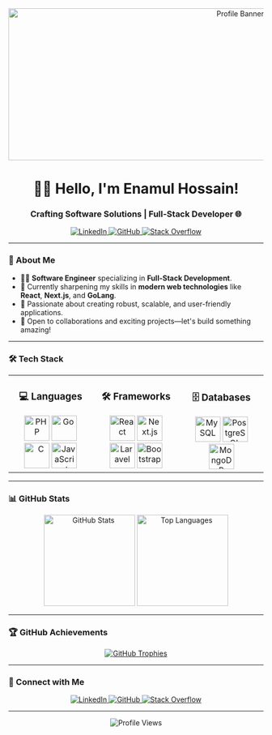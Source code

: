 <div align="center">
  <img src="https://repository-images.githubusercontent.com/588181932/e36ec678-7984-4cdd-8e4c-a3932772ff8e" height="300" width="900" alt="Profile Banner"/>
</div>

<h1 align="center">👨‍💻 Hello, I'm Enamul Hossain!</h1>
<h3 align="center">Crafting Software Solutions | Full-Stack Developer 🌐</h3>

<p align="center">
  <a href="https://linkedin.com/in/enamulhossain79" target="_blank">
    <img src="https://img.shields.io/badge/LinkedIn-%231E77B5.svg?style=for-the-badge&logo=linkedin&logoColor=white" alt="LinkedIn"/>
  </a>
  <a href="https://github.com/EnamulHossain" target="_blank">
    <img src="https://img.shields.io/badge/GitHub-%2324292e.svg?style=for-the-badge&logo=github&logoColor=white" alt="GitHub"/>
  </a>
  <a href="https://stackoverflow.com/users/20836557" target="_blank">
    <img src="https://img.shields.io/badge/StackOverflow-%23F28032.svg?style=for-the-badge&logo=stackoverflow&logoColor=white" alt="Stack Overflow"/>
  </a>
</p>

---

### 🚀 About Me  

- 🧑‍💻 **Software Engineer** specializing in **Full-Stack Development**.
- 🌱 Currently sharpening my skills in **modern web technologies** like **React**, **Next.js**, and **GoLang**.  
- 🎯 Passionate about creating robust, scalable, and user-friendly applications.  
- 🤝 Open to collaborations and exciting projects—let's build something amazing!  

---

### 🛠️ Tech Stack  

<table>
<tr>
<td align="center" width="33%">
<h3>💻 Languages</h3>
<img src="https://profilinator.rishav.dev/skills-assets/php-original.svg" height="50" alt="PHP"/>
<img src="https://profilinator.rishav.dev/skills-assets/go-original.svg" height="50" alt="Go"/>
<img src="https://profilinator.rishav.dev/skills-assets/c-original.svg" height="50" alt="C"/>
<img src="https://profilinator.rishav.dev/skills-assets/javascript-original.svg" height="50" alt="JavaScript"/>
<!-- <img src="https://profilinator.rishav.dev/skills-assets/typescript-original.svg" height="50" alt="TypeScript"/> -->
</td>

<td align="center" width="34%">
<h3>🛠 Frameworks</h3>
<img src="https://profilinator.rishav.dev/skills-assets/react-original-wordmark.svg" height="50" alt="React"/>
<!-- <img src="https://profilinator.rishav.dev/skills-assets/vuejs-original-wordmark.svg" height="50" alt="Vue.js"/> -->
<img src="https://logowik.com/content/uploads/images/nextjs2106.logowik.com.webp" height="50" alt="Next.js"/>
<img src="https://profilinator.rishav.dev/skills-assets/laravel-plain-wordmark.svg" height="50" alt="Laravel"/>
<img src="https://profilinator.rishav.dev/skills-assets/bootstrap-plain.svg" height="50" alt="Bootstrap"/>
</td>

<td align="center" width="33%">
<h3>🗄 Databases</h3>
<img src="https://profilinator.rishav.dev/skills-assets/mysql-original-wordmark.svg" height="50" alt="MySQL"/>
<img src="https://profilinator.rishav.dev/skills-assets/postgresql-original-wordmark.svg" height="50" alt="PostgreSQL"/>
<img src="https://profilinator.rishav.dev/skills-assets/mongodb-original-wordmark.svg" height="50" alt="MongoDB"/>
<!-- <img src="https://profilinator.rishav.dev/skills-assets/firebase.png" height="50" alt="Firebase"/> -->
</td>
</tr>
</table>

---

### 📊 GitHub Stats  

<div align="center">
  <img src="https://github-readme-stats.vercel.app/api?username=enamulhossain&show_icons=true&theme=tokyonight" height="180" alt="GitHub Stats"/>
  <img src="https://github-readme-stats.vercel.app/api/top-langs/?username=enamulhossain&layout=compact&theme=tokyonight" height="180" alt="Top Languages"/>
</div>

---

### 🏆 GitHub Achievements  

<div align="center">
  <a href="https://github.com/ryo-ma/github-profile-trophy">
    <img src="https://github-profile-trophy.vercel.app/?username=enamulhossain&theme=onestar&row=1" alt="GitHub Trophies"/>
  </a>
</div>

---

### 🤝 Connect with Me  

<div align="center">
  <a href="https://linkedin.com/in/enamulhossain79" target="_blank">
    <img src="https://img.shields.io/badge/LinkedIn-%231E77B5.svg?style=for-the-badge&logo=linkedin&logoColor=white" alt="LinkedIn"/>
  </a>
  <a href="https://github.com/EnamulHossain" target="_blank">
    <img src="https://img.shields.io/badge/GitHub-%2324292e.svg?style=for-the-badge&logo=github&logoColor=white" alt="GitHub"/>
  </a>
  <a href="https://stackoverflow.com/users/20836557" target="_blank">
    <img src="https://img.shields.io/badge/StackOverflow-%23F28032.svg?style=for-the-badge&logo=stackoverflow&logoColor=white" alt="Stack Overflow"/>
  </a>
</div>

---

<div align="center">
  <img src="https://komarev.com/ghpvc/?username=EnamulHossain&&style=flat-square" alt="Profile Views"/>
</div>
